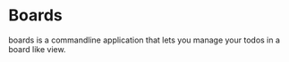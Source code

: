 # Boards

boards is a commandline application that lets you manage your todos in a board like view. 